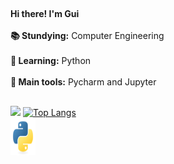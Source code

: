 ## 
<strong>Hi there! I'm Gui</strong><br><br>
<strong> 📚 Stundying:</strong> Computer Engineering<br><br>
<strong> 📖 Learning:</strong> Python<br><br>
<strong> 🔧 Main tools:</strong> Pycharm and Jupyter
## 

 
 
  

![](https://github-readme-stats.vercel.app/api?username=GuiSDG&show_icons=true&theme=merko) 
[![Top Langs](https://github-readme-stats.vercel.app/api/top-langs/?username=GuiSDG&langs_count=2&theme=merko)](https://github.com/GuiSDG/github-readme-stats)<br>
<img align="center" alt="Gui-Python" height="60" width="40" src="https://raw.githubusercontent.com/devicons/devicon/master/icons/python/python-original.svg">



  










